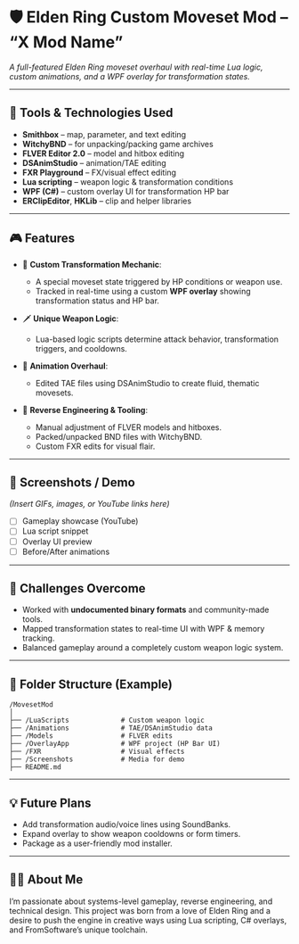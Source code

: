 # 🛡️ Elden Ring Custom Moveset Mod – “X Mod Name”
*A full-featured Elden Ring moveset overhaul with real-time Lua logic, custom animations, and a WPF overlay for transformation states.*

---

## 🔧 Tools & Technologies Used
- **Smithbox** – map, parameter, and text editing
- **WitchyBND** – for unpacking/packing game archives
- **FLVER Editor 2.0** – model and hitbox editing
- **DSAnimStudio** – animation/TAE editing
- **FXR Playground** – FX/visual effect editing
- **Lua scripting** – weapon logic & transformation conditions
- **WPF (C#)** – custom overlay UI for transformation HP bar
- **ERClipEditor**, **HKLib** – clip and helper libraries

---

## 🎮 Features
- 🔁 **Custom Transformation Mechanic**:
  - A special moveset state triggered by HP conditions or weapon use.
  - Tracked in real-time using a custom **WPF overlay** showing transformation status and HP bar.

- 🗡️ **Unique Weapon Logic**:
  - Lua-based logic scripts determine attack behavior, transformation triggers, and cooldowns.

- 🧬 **Animation Overhaul**:
  - Edited TAE files using DSAnimStudio to create fluid, thematic movesets.

- 🧠 **Reverse Engineering & Tooling**:
  - Manual adjustment of FLVER models and hitboxes.
  - Packed/unpacked BND files with WitchyBND.
  - Custom FXR edits for visual flair.

---

## 📸 Screenshots / Demo
*(Insert GIFs, images, or YouTube links here)*  
- [ ] Gameplay showcase (YouTube)
- [ ] Lua script snippet
- [ ] Overlay UI preview
- [ ] Before/After animations

---

## 🧠 Challenges Overcome
- Worked with **undocumented binary formats** and community-made tools.
- Mapped transformation states to real-time UI with WPF & memory tracking.
- Balanced gameplay around a completely custom weapon logic system.

---

## 📁 Folder Structure (Example)
```
/MovesetMod
│
├── /LuaScripts             # Custom weapon logic
├── /Animations             # TAE/DSAnimStudio data
├── /Models                 # FLVER edits
├── /OverlayApp             # WPF project (HP Bar UI)
├── /FXR                    # Visual effects
├── /Screenshots            # Media for demo
├── README.md
```

---

## 💡 Future Plans
- Add transformation audio/voice lines using SoundBanks.
- Expand overlay to show weapon cooldowns or form timers.
- Package as a user-friendly mod installer.

---

## 🧑‍💻 About Me
I’m passionate about systems-level gameplay, reverse engineering, and technical design. This project was born from a love of Elden Ring and a desire to push the engine in creative ways using Lua scripting, C# overlays, and FromSoftware’s unique toolchain.
